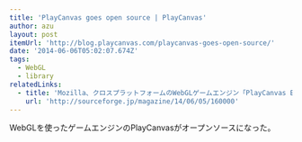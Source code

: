 ```yaml
---
title: 'PlayCanvas goes open source | PlayCanvas'
author: azu
layout: post
itemUrl: 'http://blog.playcanvas.com/playcanvas-goes-open-source/'
date: '2014-06-06T05:02:07.674Z'
tags:
  - WebGL
  - library
relatedLinks:
  - title: 'Mozilla、クロスプラットフォームのWebGLゲームエンジン「PlayCanvas Engine」公開 | SourceForge.JP Magazine'
    url: 'http://sourceforge.jp/magazine/14/06/05/160000'
---
```

WebGLを使ったゲームエンジンのPlayCanvasがオープンソースになった。

